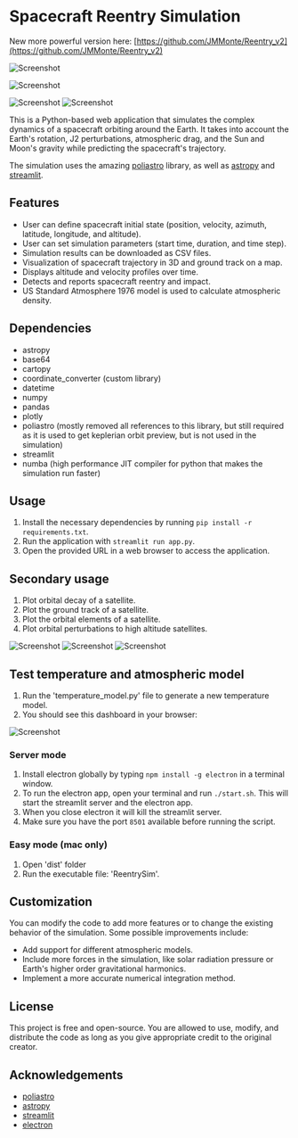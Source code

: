 # Spacecraft Reentry Simulation
New more powerful version here: [https://github.com/JMMonte/Reentry_v2](https://github.com/JMMonte/Reentry_v2)

![Screenshot](/assets/Screenshot%202023-05-05%20at%2013.34.09.png)

![Screenshot](/assets/reentry_trail.png)

![Screenshot](/assets/reentry_path_altitude.png)
![Screenshot](/assets/earth_viewgif.gif)

This is a Python-based web application that simulates the complex dynamics of a spacecraft orbiting around the Earth. It takes into account the Earth's rotation, J2 perturbations, atmospheric drag, and the Sun and Moon's gravity while predicting the spacecraft's trajectory.

The simulation uses the amazing [poliastro](https://docs.poliastro.space/en/stable/) library, as well as [astropy](https://www.astropy.org/) and [streamlit](https://streamlit.io/).

## Features

- User can define spacecraft initial state (position, velocity, azimuth, latitude, longitude, and altitude).
- User can set simulation parameters (start time, duration, and time step).
- Simulation results can be downloaded as CSV files.
- Visualization of spacecraft trajectory in 3D and ground track on a map.
- Displays altitude and velocity profiles over time.
- Detects and reports spacecraft reentry and impact.
- US Standard Atmosphere 1976 model is used to calculate atmospheric density.

## Dependencies

- astropy
- base64
- cartopy
- coordinate_converter (custom library)
- datetime
- numpy
- pandas
- plotly
- poliastro (mostly removed all references to this library, but still required as it is used to get keplerian orbit preview, but is not used in the simulation)
- streamlit
- numba (high performance JIT compiler for python that makes the simulation run faster)

## Usage

1. Install the necessary dependencies by running `pip install -r requirements.txt`.
2. Run the application with `streamlit run app.py`.
3. Open the provided URL in a web browser to access the application.

## Secondary usage

1. Plot orbital decay of a satellite.
2. Plot the ground track of a satellite.
3. Plot the orbital elements of a satellite.
4. Plot orbital perturbations to high altitude satellites.

![Screenshot](/assets/sun_synch.png)
![Screenshot](/assets/moon_perturbations.jpeg)
![Screenshot](/assets/moon_perturbations_1.jpeg)

## Test temperature and atmospheric model

1. Run the 'temperature_model.py' file to generate a new temperature model.
2. You should see this dashboard in your browser:

![Screenshot](/assets/dashboard.png)

### Server mode

1. Install electron globally by typing `npm install -g electron` in a terminal window.
2. To run the electron app, open your terminal and run `./start.sh`. This will start the streamlit server and the electron app.
3. When you close electron it will kill the streamlit server.
4. Make sure you have the port `8501` available before running the script.

### Easy mode (mac only)

1. Open 'dist' folder
2. Run the executable file: 'ReentrySim'.

## Customization

You can modify the code to add more features or to change the existing behavior of the simulation. Some possible improvements include:

- Add support for different atmospheric models.
- Include more forces in the simulation, like solar radiation pressure or Earth's higher order gravitational harmonics.
- Implement a more accurate numerical integration method.

## License

This project is free and open-source. You are allowed to use, modify, and distribute the code as long as you give appropriate credit to the original creator.

## Acknowledgements

- [poliastro](https://docs.poliastro.space/en/stable/)
- [astropy](https://www.astropy.org/)
- [streamlit](https://streamlit.io/)
- [electron](https://www.electronjs.org/)

